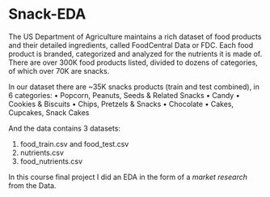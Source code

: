 # Snack-EDA

The US Department of Agriculture maintains a rich dataset of food products and their detailed ingredients,
called FoodCentral Data or FDC. Each food product is branded, categorized and analyzed for the nutrients
it is made of. There are over 300K food products listed, divided to dozens of categories, of which over 70K
are snacks.

In our dataset there are ~35K snacks products (train and test combined), in 6 categories:
• Popcorn, Peanuts, Seeds & Related Snacks
• Candy
• Cookies & Biscuits
• Chips, Pretzels & Snacks
• Chocolate
• Cakes, Cupcakes, Snack Cakes

And the data contains 3 datasets:
1. food_train.csv and food_test.csv
2. nutrients.csv
3. food_nutrients.csv

In this course final project I did an EDA in the form of a *market research* from the Data. 
